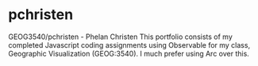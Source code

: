 # pchristen
GEOG3540/pchristen - Phelan Christen
This portfolio consists of my completed Javascript coding assignments using Observable for my class, Geographic Visualization (GEOG:3540).
I much prefer using Arc over this. 
